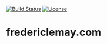[![Build Status](https://travis-ci.org/flemay/fredericlemay-com.svg?branch=master)](https://travis-ci.org/flemay/fredericlemay-com)
[![License](https://img.shields.io/dub/l/vibe-d.svg)](LICENSE)

# fredericlemay.com
